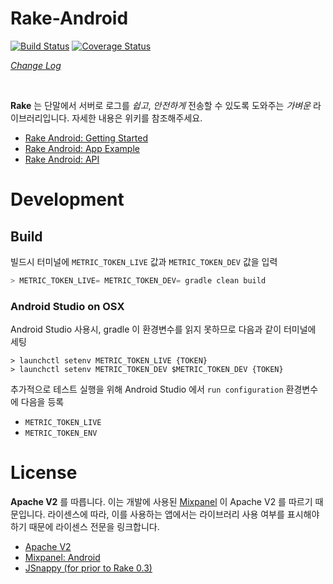 # Rake-Android

[![Build Status](https://travis-ci.org/skpdi/rake-android.svg?branch=develop)](https://travis-ci.org/skpdi/rake-android) [![Coverage Status](https://coveralls.io/repos/skpdi/rake-android/badge.svg?branch=develop&service=github)](https://coveralls.io/github/skpdi/rake-android?branch=develop) 

*[Change Log](https://github.com/skpdi/rake-android/blob/master/CHANGELOG.md)*

<br/>

**Rake** 는 단말에서 서버로 로그를 *쉽고*, *안전하게* 전송할 수 있도록 도와주는 *가벼운* 라이브러리입니다. 자세한 내용은 위키를 참조해주세요.

- [Rake Android: Getting Started](https://github.com/skpdi/rake-document/wiki/1.-Rake-Android)
- [Rake Android: App Example](https://github.com/sentinel-rake/rake-android-example)
- [Rake Android: API](http://skpdi.github.io/rake-android/docs/SNAPSHOT/com/rake/android/rkmetrics/RakeAPI.html)

# Development

## Build

빌드시 터미널에 `METRIC_TOKEN_LIVE` 값과 `METRIC_TOKEN_DEV` 값을 입력

```gradle
> METRIC_TOKEN_LIVE= METRIC_TOKEN_DEV= gradle clean build
```

### Android Studio on OSX

Android Studio 사용시, gradle 이 환경변수를 읽지 못하므로 다음과 같이 터미널에 세팅
 
```
> launchctl setenv METRIC_TOKEN_LIVE {TOKEN}  
> launchctl setenv METRIC_TOKEN_DEV $METRIC_TOKEN_DEV {TOKEN} 
```

추가적으로 테스트 실행을 위해 Android Studio 에서 `run configuration` 환경변수에 다음을 등록

- `METRIC_TOKEN_LIVE`
- `METRIC_TOKEN_ENV`

# License

**Apache V2** 를 따릅니다. 이는 개발에 사용된 [Mixpanel](https://github.com/mixpanel) 이 Apache V2 를 따르기 때문입니다. 라이센스에 따라, 이를 사용하는 앱에서는 라이브러리 사용 여부를 표시해야 하기 때문에 라이센스 전문을 링크합니다.

- [Apache V2](http://www.apache.org/licenses/LICENSE-2.0.html)
- [Mixpanel: Android](https://github.com/mixpanel/mixpanel-android/blob/master/LICENSE)
- [JSnappy (for prior to Rake 0.3)](https://code.google.com/p/jsnappy/source/browse/trunk/LICENCE.txt)

